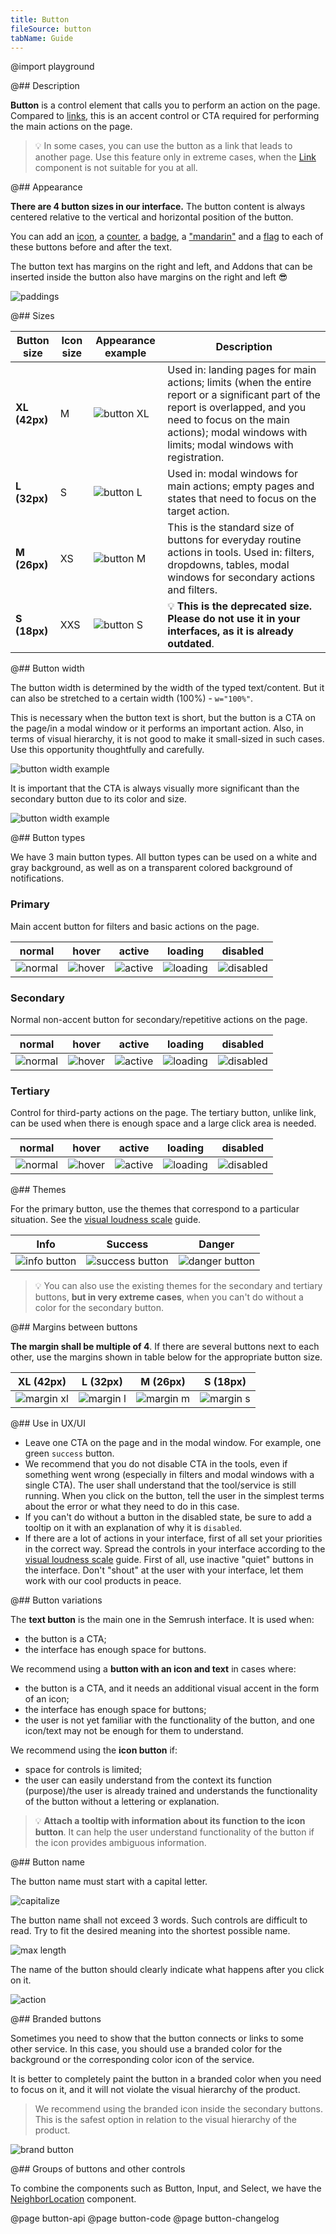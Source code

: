 ```yaml
---
title: Button
fileSource: button
tabName: Guide
---
```


@import playground

@## Description

**Button** is a control element that calls you to perform an action on the page. Compared to [links](/components/link/), this is an accent control or CTA required for performing the main actions on the page.

> 💡 In some cases, you can use the button as a link that leads to another page. Use this feature only in extreme cases, when the [Link](/components/link/) component is not suitable for you at all.

@## Appearance

**There are 4 button sizes in our interface.** The button content is always centered relative to the vertical and horizontal position of the button.

You can add an [icon](/style/icon/), a [counter](/components/counter/), a [badge](/components/badge/), a ["mandarin"](/components/dot/) and a [flag](/components/flags/) to each of these buttons before and after the text.

The button text has margins on the right and left, and Addons that can be inserted inside the button also have margins on the right and left 😎

![paddings](static/paddings.png)

@## Sizes

| Button size   | Icon size | Appearance example               | Description                                                                                                                                                                                                                        |
| ------------- | --------- | -------------------------------- | ---------------------------------------------------------------------------------------------------------------------------------------------------------------------------------------------------------------------------------- |
| **XL (42px)** | M         | ![button XL](static/size_xl.png) | Used in: landing pages for main actions; limits (when the entire report or a significant part of the report is overlapped, and you need to focus on the main actions); modal windows with limits; modal windows with registration. |
| **L (32px)**  | S         | ![button L](static/size_l.png)   | Used in: modal windows for main actions; empty pages and states that need to focus on the target action.                                                                                                                           |
| **M (26px)**  | XS        | ![button M](static/size_m.png)   | This is the standard size of buttons for everyday routine actions in tools. Used in: filters, dropdowns, tables, modal windows for secondary actions and filters.                                                                  |
| **S (18px)**  | XXS       | ![button S](static/size_s.png)   | 💡 **This is the deprecated size. Please do not use it in your interfaces, as it is already outdated**.                                                                                                                            |

@## Button width

The button width is determined by the width of the typed text/content. But it can also be stretched to a certain width (100%) - `w="100%"`.

This is necessary when the button text is short, but the button is a CTA on the page/in a modal window or it performs an important action. Also, in terms of visual hierarchy, it is not good to make it small-sized in such cases. Use this opportunity thoughtfully and carefully.

![button width example](static/button-width.png)

It is important that the CTA is always visually more significant than the secondary button due to its color and size.

![button width example](static/button-width2.png)

@## Button types

We have 3 main button types. All button types can be used on a white and gray background, as well as on a transparent colored background of notifications.

### Primary

Main accent button for filters and basic actions on the page.

|               normal                |               hover               |               active                |                loading                | disabled                                |
| :---------------------------------: | :-------------------------------: | :---------------------------------: | :-----------------------------------: | --------------------------------------- |
| ![normal](static/button-normal.png) | ![hover](static/button-hover.png) | ![active](static/button-active.png) | ![loading](static/button-loading.png) | ![disabled](static/button-disabled.png) |

### Secondary

Normal non-accent button for secondary/repetitive actions on the page.

|             normal              |                hover                 |                 active                 |                 loading                  | disabled                                   |
| :-----------------------------: | :----------------------------------: | :------------------------------------: | :--------------------------------------: | ------------------------------------------ |
| ![normal](static/secondary.png) | ![hover](static/secondary-hover.png) | ![active](static/secondary-active.png) | ![loading](static/secondary-loading.png) | ![disabled](static/secondary-disabled.png) |

### Tertiary

Control for third-party actions on the page. The tertiary button, unlike link, can be used when there is enough space and a large click area is needed.

|             normal             |                hover                |                active                 |                 loading                 | disabled                                  |
| :----------------------------: | :---------------------------------: | :-----------------------------------: | :-------------------------------------: | ----------------------------------------- |
| ![normal](static/tertiary.png) | ![hover](static/tertiary-hover.png) | ![active](static/tertiary-active.png) | ![loading](static/tertiary-loading.png) | ![disabled](static/tertiary-disabled.png) |

@## Themes

For the primary button, use the themes that correspond to a particular situation. See the [visual loudness scale](/patterns/visual-loudness-scale) guide.

| Info                                 | Success                                    | Danger                                   |
| ------------------------------------ | ------------------------------------------ | ---------------------------------------- |
| ![info button](static/info-butt.png) | ![success button](static/success-butt.png) | ![danger button](static/danger-butt.png) |

> 💡 You can also use the existing themes for the secondary and tertiary buttons, **but in very extreme cases**, when you can't do without a color for the secondary button.

@## Margins between buttons

**The margin shall be multiple of 4**. If there are several buttons next to each other, use the margins shown in table below for the appropriate button size.

|             XL (42px)              |             L (32px)              |             M (26px)              |             S (18px)              |
| :--------------------------------: | :-------------------------------: | :-------------------------------: | :-------------------------------: |
| ![margin xl](static/padding-1.png) | ![margin l](static/padding-2.png) | ![margin m](static/padding-3.png) | ![margin s](static/padding-4.png) |

@## Use in UX/UI

- Leave one CTA on the page and in the modal window. For example, one green `success` button.
- We recommend that you do not disable CTA in the tools, even if something went wrong (especially in filters and modal windows with a single CTA). The user shall understand that the tool/service is still running. When you click on the button, tell the user in the simplest terms about the error or what they need to do in this case.
- If you can't do without a button in the disabled state, be sure to add a tooltip on it with an explanation of why it is `disabled`.
- If there are a lot of actions in your interface, first of all set your priorities in the correct way. Spread the controls in your interface according to the [visual loudness scale](/patterns/visual-loudness-scale) guide. First of all, use inactive "quiet" buttons in the interface. Don't "shout" at the user with your interface, let them work with our cool products in peace.

@## Button variations

The **text button** is the main one in the Semrush interface. It is used when:

- the button is a CTA;
- the interface has enough space for buttons.

We recommend using a **button with an icon and text** in cases where:

- the button is a CTA, and it needs an additional visual accent in the form of an icon;
- the interface has enough space for buttons;
- the user is not yet familiar with the functionality of the button, and one icon/text may not be enough for them to understand.

We recommend using the **icon button** if:

- space for controls is limited;
- the user can easily understand from the context its function (purpose)/the user is already trained and understands the functionality of the button without a lettering or explanation.

> 💡 **Attach a tooltip with information about its function to the icon button**. It can help the user understand functionality of the button if the icon provides ambiguous information.

@## Button name

The button name must start with a capital letter.

![capitalize](static/capitalize.png)

The button name shall not exceed 3 words. Such controls are difficult to read. Try to fit the desired meaning into the shortest possible name.

![max length](static/max_length.png)

The name of the button should clearly indicate what happens after you click on it.

![action](static/define_action.png)

@## Branded buttons

Sometimes you need to show that the button connects or links to some other service. In this case, you should use a branded color for the background or the corresponding color icon of the service.

It is better to completely paint the button in a branded color when you need to focus on it, and it will not violate the visual hierarchy of the product.

> We recommend using the branded icon inside the secondary buttons. This is the safest option in relation to the visual hierarchy of the product.

![brand button](static/button-brand.png)

@## Groups of buttons and other controls

To combine the components such as Button, Input, and Select, we have the [NeighborLocation](/utils/neighbor-location) component.

@page button-api
@page button-code
@page button-changelog
